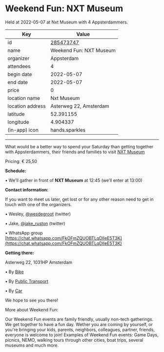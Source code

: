 # Weekend Fun: NXT Museum
Held at 2022-05-07 at Nxt Museum with 4 Appsterdammers.
        
|Key|Value
|---|---|
|id|[285473747](https://www.meetup.com/appsterdam/events/285473747/)|
|name|Weekend Fun: NXT Museum|
|organizer|Appsterdam|
|attendees|4|
|begin date|2022-05-07|
|end date|2022-05-07|
|price|0|
|location name|Nxt Museum|
|location address|Asterweg 22, Amsterdam|
|latitude|52.391155|
|longitude|4.904337|
|(in-app) icon|hands.sparkles|

---

What would be a better way to spend your Saturday than getting together with Appsterdammers, their friends and families to visit [NXT Museum](https://nxtmuseum.com/)

Pricing: € 25,50

**Schedule:**

• We'll gather in front of **NXT Museum** at 12:45 (we’ll enter at 13:00)

**Contact information:**

If you want to meet us later, get lost or for any other reason need to get in touch with one of the organizers.

• Wesley, [@wesdegroot](http://twitter.com/wesdegroot/) (twitter)

• Jake, [@jake_ruston](http://twitter.com/jake_ruston/) (twitter)

• WhatsApp group [https://chat.whatsapp.com/FkOFmZQUOBTLqDlIeE5T3K](https://chat.whatsapp.com/FkOFmZQUOBTLqDlIeE5T3K)

**Getting there:**

Asterweg 22, 1031HP Amsterdam

• By [Bike](https://maps.apple.com/?daddr=Asterweg%2022%2C%201031HP%20Amsterdam&amp;t=m&amp;dirflg=b)

• By [Public Transport](https://maps.apple.com/?daddr=Asterweg%2022%2C%201031HP%20Amsterdam&amp;t=m&amp;dirflg=r)

• By [Car](https://maps.apple.com/?daddr=Asterweg%2022%2C%201031HP%20Amsterdam&amp;t=m&amp;dirflg=d)

We hope to see you there!

More about Weekend Fun:

Our Weekend Fun events are family friendly, usually non-tech gatherings. We get together to have a fun day. Wether you are coming by yourself, or you're bringing your kids, parents, neighbors, colleagues, partner, friends, everyone is welcome to join! Examples of Weekend Fun events: Game Days, picnics, NEMO, walking tours through other cities, boat trips, several museums and much more.

